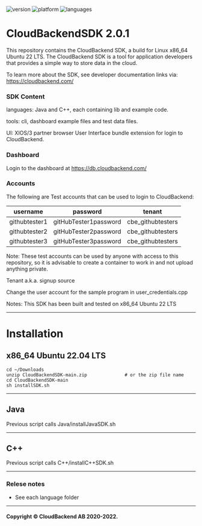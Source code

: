 ![version](https://badgen.net/badge/version/2.0.1/green)
![platform](https://badgen.net/badge/platform/ubuntu)
![languages](https://badgen.net/badge/language/C++,Java,Android/purple?list=|)
# CloudBackendSDK 2.0.1
This repository contains the CloudBackend SDK, a build for Linux x86_64 Ubuntu 22 LTS.
The CloudBackend SDK is a tool for application developers that provides a simple way to store data in the cloud.

To learn more about the SDK, see developer documentation links via:
https://cloudbackend.com/

### SDK Content
languages: Java and C++, each containing lib and example code.

tools: cli, dashboard example files and test data files.

UI: XIOS/3 partner browser User Interface bundle extension for login to CloudBackend.

### Dashboard
Login to the dashboard at
https://db.cloudbackend.com/

### Accounts
The following are Test accounts that can be used to login to CloudBackend:

| username | password | tenant |
| -------- | -------- | ------ |
| githubtester1 | gitHubTester1password | cbe_githubtesters | 
| githubtester2 | gitHubTester2password | cbe_githubtesters | 
| githubtester3 | gitHubTester3password | cbe_githubtesters | 

Note: These test accounts can be used by anyone with access to this repository,
so it is advisable to create a container to work in and not upload anything private.

Tenant a.k.a. signup source

Change the user account for the sample program in user_credentials.cpp

Notes: This SDK has been built and tested on x86_64 Ubuntu 22 LTS

------------------------------------------------------------------------

# Installation

## x86_64 Ubuntu 22.04 LTS

```
cd ~/Downloads
unzip CloudBackendSDK-main.zip              # or the zip file name
cd CloudBackendSDK-main
sh installSDK.sh
```

---
## Java
Previous script calls
Java/installJavaSDK.sh

---
## C++
Previous script calls
C++/installC++SDK.sh

------------------------------------------------------------------------
### Relese notes
- See each language folder
----
#### Copyright © CloudBackend AB 2020-2022.
